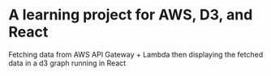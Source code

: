 # A learning project for AWS, D3, and React

Fetching data from AWS API Gateway + Lambda then displaying the fetched data in a d3 graph running in React